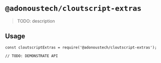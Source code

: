 # `@adonoustech/cloutscript-extras`

> TODO: description

## Usage

```
const cloutscriptExtras = require('@adonoustech/cloutscript-extras');

// TODO: DEMONSTRATE API
```
